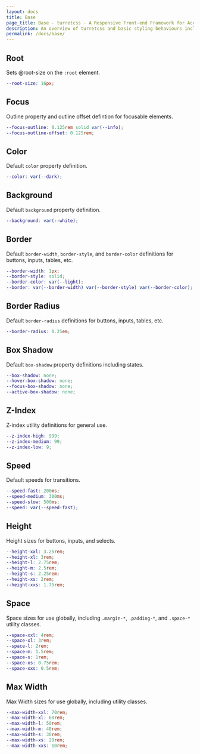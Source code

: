 ```yaml
---
layout: docs
title: Base
page_title: Base - turretcss - A Responsive Front-end Framework for Accessible and Semantic Websites
description: An overview of turretcss and basic styling behaviours including global variables, fonts, color palettes, and media queries.
permalink: /docs/base/
---
```


## Root

Sets @root-size on the `:root` element. 

```scss
--root-size: 16px;
```

## Focus

Outline property and outline offset defintion for focusable elements.

```scss
--focus-outline: 0.125rem solid var(--info);
--focus-outline-offset: 0.125rem;
```

## Color

Default `color` property definition.

```scss
--color: var(--dark);
```

## Background

Default `background` property definition.

```scss
--background: var(--white);
```

## Border

Default `border-width`, `border-style`, and `border-color` definitions for buttons, inputs, tables, etc.

```scss
--border-width: 1px;
--border-style: solid;
--border-color: var(--light);
--border: var(--border-width) var(--border-style) var(--border-color);
```

## Border Radius

Default `border-radius` definitions for buttons, inputs, tables, etc.

```scss
--border-radius: 0.25em;
```

## Box Shadow

Default `box-shadow` property definitions including states.

```scss
--box-shadow: none;
--hover-box-shadow: none;
--focus-box-shadow: none;
--active-box-shadow: none;
```

## Z-Index

Z-index utility definitions for general use.

```scss
--z-index-high: 999;
--z-index-medium: 99;
--z-index-low: 9;
```

## Speed

Default speeds for transitions.

```scss
--speed-fast: 200ms;
--speed-medium: 300ms;
--speed-slow: 500ms;
--speed: var(--speed-fast);
```

## Height

Height sizes for buttons, inputs, and selects.

```scss
--height-xxl: 3.25rem;
--height-xl: 3rem;
--height-l: 2.75rem;
--height-m: 2.5rem;
--height-s: 2.25rem;
--height-xs: 2rem;
--height-xxs: 1.75rem;
```

## Space

Space sizes for use globally, including `.margin-*`, `.padding-*`, and `.space-*` utility classes.

```scss
--space-xxl: 4rem;
--space-xl: 3rem;
--space-l: 2rem;
--space-m: 1.5rem;
--space-s: 1rem;
--space-xs: 0.75rem;
--space-xxs: 0.5rem;
```

## Max Width

Max Width sizes for use globally, including utility classes.

```scss
--max-width-xxl: 70rem;
--max-width-xl: 60rem;
--max-width-l: 50rem;
--max-width-m: 40rem;
--max-width-s: 30rem;
--max-width-xs: 20rem;
--max-width-xxs: 10rem;
```